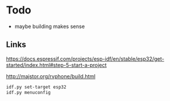 # Todo

- maybe building makes sense

## Links

<https://docs.espressif.com/projects/esp-idf/en/stable/esp32/get-started/index.html#step-5-start-a-project>

<http://majstor.org/rvphone/build.html>

```sh
idf.py set-target esp32
idf.py menuconfig
```

